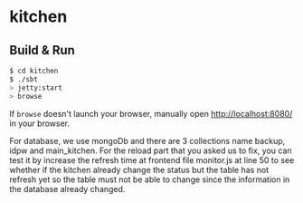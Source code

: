 # kitchen #

## Build & Run ##

```sh
$ cd kitchen
$ ./sbt
> jetty:start
> browse
```

If `browse` doesn't launch your browser, manually open [http://localhost:8080/](http://localhost:8080/) in your browser.


For database, we use mongoDb and there are 3 collections name backup, idpw and main_kitchen.
For the reload part that you asked us to fix, you can test it by increase the refresh time at frontend file monitor.js at line 50 to see whether if the kitchen already change the status but the table has not refresh yet so the table must not be able to change since the information in the database already changed.